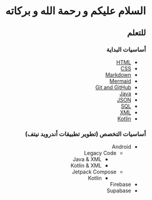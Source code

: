 <div dir="rtl">

# السلام عليكم و رحمة الله و بركاته

## للتعلم

### أساسيات البداية

- [HTML](https://github.com/M3MD69/LearnHTML)
- [CSS](https://github.com/M3MD69/LearnCSS)
- [Markdown](https://github.com/M3MD69/LearnMarkdown)
- [Mermaid](https://github.com/M3MD69/LearnMermaid)
- [Git and GitHub](https://github.com/M3MD69/LearnGitAndGithub)
- [Java](https://github.com/M3MD69/LearnJava)
- [JSON](https://github.com/M3MD69/LearnJSON)
- [SQL](https://github.com/M3MD69/LearnSQL)
- [XML](https://github.com/M3MD69/LearnXML)
- [Kotlin](https://github.com/M3MD69/LearnKotlin)

### أساسيات التخصص (تطوير تطبيقات أندرويد نيتف)

- Android
    - Legacy Code
        - Java & XML
        - Kotlin & XML
    - Jetpack Compose
        - Kotlin
- Firebase
- Supabase
</div>
